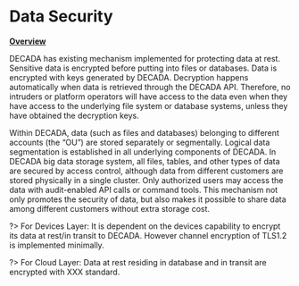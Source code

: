  # Data Security

**<u>Overview</u>**

DECADA has existing mechanism implemented for protecting data at rest. Sensitive data is encrypted before putting into files or databases. Data is encrypted with keys generated by DECADA. Decryption happens automatically when data is retrieved through the DECADA API. Therefore, no intruders or platform operators will have access to the data even when they have access to the underlying file system or database systems, unless they have obtained the decryption keys.

Within DECADA, data (such as files and databases) belonging to different accounts (the “OU”) are stored separately or segmentally. Logical data segmentation is established in all underlying components of DECADA. In DECADA big data storage system, all files, tables, and other types of data are secured by access control, although data from different customers are stored physically in a single cluster. Only authorized users may access the data with audit-enabled API calls or command tools. This mechanism not only promotes the security of data, but also makes it possible to share data among different customers without extra storage cost.

?> For Devices Layer: It is dependent on the devices capability to encrypt its data at rest/in transit to DECADA. However channel encryption of TLS1.2 is implemented minimally. 

?> For Cloud Layer: Data at rest residing in database and in transit are encrypted with XXX standard. 